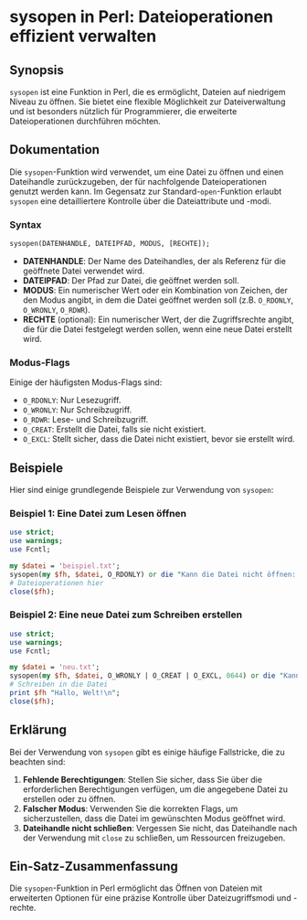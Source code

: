 <!--
Meta Description: # sysopen in Perl: Dateioperationen effizient verwalten ## Synopsis `sysopen` ist eine Funktion in Perl, die es ermöglicht, Dateien auf niedrigem Nive...
Meta Keywords: die, datei, sysopen, der, eine
-->

# sysopen in Perl: Dateioperationen effizient verwalten

## Synopsis
`sysopen` ist eine Funktion in Perl, die es ermöglicht, Dateien auf niedrigem Niveau zu öffnen. Sie bietet eine flexible Möglichkeit zur Dateiverwaltung und ist besonders nützlich für Programmierer, die erweiterte Dateioperationen durchführen möchten.

## Dokumentation
Die `sysopen`-Funktion wird verwendet, um eine Datei zu öffnen und einen Dateihandle zurückzugeben, der für nachfolgende Dateioperationen genutzt werden kann. Im Gegensatz zur Standard-`open`-Funktion erlaubt `sysopen` eine detailliertere Kontrolle über die Dateiattribute und -modi.

### Syntax
```perl
sysopen(DATENHANDLE, DATEIPFAD, MODUS, [RECHTE]);
```

- **DATENHANDLE**: Der Name des Dateihandles, der als Referenz für die geöffnete Datei verwendet wird.
- **DATEIPFAD**: Der Pfad zur Datei, die geöffnet werden soll.
- **MODUS**: Ein numerischer Wert oder ein Kombination von Zeichen, der den Modus angibt, in dem die Datei geöffnet werden soll (z.B. `O_RDONLY`, `O_WRONLY`, `O_RDWR`).
- **RECHTE** (optional): Ein numerischer Wert, der die Zugriffsrechte angibt, die für die Datei festgelegt werden sollen, wenn eine neue Datei erstellt wird.

### Modus-Flags
Einige der häufigsten Modus-Flags sind:
- `O_RDONLY`: Nur Lesezugriff.
- `O_WRONLY`: Nur Schreibzugriff.
- `O_RDWR`: Lese- und Schreibzugriff.
- `O_CREAT`: Erstellt die Datei, falls sie nicht existiert.
- `O_EXCL`: Stellt sicher, dass die Datei nicht existiert, bevor sie erstellt wird.

## Beispiele
Hier sind einige grundlegende Beispiele zur Verwendung von `sysopen`:

### Beispiel 1: Eine Datei zum Lesen öffnen
```perl
use strict;
use warnings;
use Fcntl;

my $datei = 'beispiel.txt';
sysopen(my $fh, $datei, O_RDONLY) or die "Kann die Datei nicht öffnen: $!";
# Dateioperationen hier
close($fh);
```

### Beispiel 2: Eine neue Datei zum Schreiben erstellen
```perl
use strict;
use warnings;
use Fcntl;

my $datei = 'neu.txt';
sysopen(my $fh, $datei, O_WRONLY | O_CREAT | O_EXCL, 0644) or die "Kann die Datei nicht erstellen: $!";
# Schreiben in die Datei
print $fh "Hallo, Welt!\n";
close($fh);
```

## Erklärung
Bei der Verwendung von `sysopen` gibt es einige häufige Fallstricke, die zu beachten sind:

1. **Fehlende Berechtigungen**: Stellen Sie sicher, dass Sie über die erforderlichen Berechtigungen verfügen, um die angegebene Datei zu erstellen oder zu öffnen.
2. **Falscher Modus**: Verwenden Sie die korrekten Flags, um sicherzustellen, dass die Datei im gewünschten Modus geöffnet wird.
3. **Dateihandle nicht schließen**: Vergessen Sie nicht, das Dateihandle nach der Verwendung mit `close` zu schließen, um Ressourcen freizugeben.

## Ein-Satz-Zusammenfassung
Die `sysopen`-Funktion in Perl ermöglicht das Öffnen von Dateien mit erweiterten Optionen für eine präzise Kontrolle über Dateizugriffsmodi und -rechte.